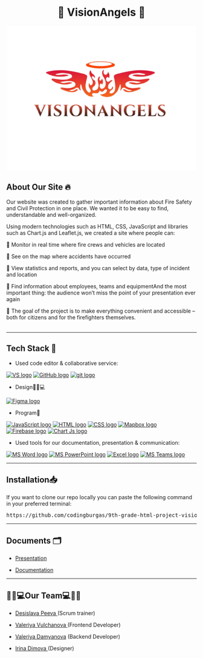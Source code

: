 <h1 align="center">🪽 VisionAngels 🪽</h1>
 
<div align="center">
<img src="https://github.com/codingburgas/9th-grade-html-project-visionangles/blob/main/VisionAngels/assets/logo.png" alt="Logo" width="500"/>
</div>
 
## About Our Site 🔥

Our website was created to gather important information about Fire Safety and Civil Protection in one place. We wanted it to be easy to find, understandable and well-organized. <br>

Using modern technologies such as HTML, CSS, JavaScript and libraries such as Chart.js and Leaflet.js, we created a site where people can: <br>

🚒 Monitor in real time where fire crews and vehicles are located <br>

🚒 See on the map where accidents have occurred <br>

🚒 View statistics and reports, and you can select by data, type of incident and location <br>

🚒 Find information about employees, teams and equipmentAnd the most important thing: the audience won’t miss the point of your presentation ever again <br>

🚒 The goal of the project is to make everything convenient and accessible – both for citizens and for the firefighters themselves. <br>
<br>
<hr>
<h2>Tech Stack 🔧</h2>

- Used code editor & collaborative service:
<p align="left">
<a href="https://code.visualstudio.com/"><img src="https://github.com/user-attachments/assets/389005c9-a71b-4538-a104-f92fe6a8c9f8" alt="VS logo" width=80px /></a>
<a href="https://github.com/"><img src="https://img.icons8.com/nolan/344/github.png" alt="GitHub logo" width=52px /></a>
<a href="https://git-scm.com/"><img src="https://img.icons8.com/nolan/344/git.png" alt="git logo" width=52px /></a>
</p>

- Design👩🏽💻
<p align="left">
<a href="https://www.figma.com/"><img src="https://img.icons8.com/color/344/figma--v1.png" alt="Figma logo" width=48px/></a>
</p>

- Program👾
<p align="left">
<a href=""><img src="https://github.com/user-attachments/assets/c8b30458-f53a-451c-b167-9c6ac1a5cd7a" alt="JavaScript logo" width=40px/></a>
<a href=""><img src="https://github.com/user-attachments/assets/ba721f8c-55db-415a-a124-b5e14b1bd4da" alt="HTML logo" width=65px/></a>
<a href=""><img src="https://github.com/user-attachments/assets/9a8e0ca0-292f-4491-90e9-05ba562c9c06" alt="CSS logo" width=48px/></a>
<a href="https://www.mapbox.com/"><img src="https://github.com/user-attachments/assets/bb69a34e-f1d2-43d8-8cd1-73a623970c7d" alt="Mapbox logo" width=48px/></a>
<a href="https://firebase.google.com/"><img src="https://github.com/user-attachments/assets/e18bb8d4-4993-4c76-b9bd-4e905131c946" alt="Firebase logo" width=50px/></a>
<a href="https://www.chartjs.org/"><img src="https://github.com/user-attachments/assets/b8417715-a140-4d50-a3aa-87e9409e0464" alt="Chart Js logo" width=48px/></a>
</p>

- Used tools for our documentation, presentation & communication:
 
<p align="left">
<a href="https://www.microsoft.com/en-ww/microsoft-365/word"><img src="https://img.icons8.com/color/344/ms-word.png" alt="MS Word logo" width=48px /></a>
<a href="https://www.microsoft.com/en-ww/microsoft-365/powerpoint"><img src="https://img.icons8.com/color/344/ms-powerpoint.png" alt="MS PowerPoint logo" width=48px /></a>
<a href="https://www.microsoft.com/en-us/microsoft-365/excel"><img src="https://github.com/user-attachments/assets/39a64f64-724a-4fb0-b75e-26d644998cf5" alt = "Excel logo" width=46px /></a>
<a href="https://www.microsoft.com/en/microsoft-teams/group-chat-software"><img src="https://img.icons8.com/color/344/microsoft-teams.png" alt = "MS Teams logo" width=46px /></a>
</p>
<hr>
<h2>Installation📥</h2>
 
If you want to clone our repo locally you can paste the following command in your preferred terminal:
 
<pre>https://github.com/codingburgas/9th-grade-html-project-visionangles.git</pre>
<hr>
<h2>Documents 🗂</h2>

- <a href = ""> Presentation </a><br>

- <a href = ""> Documentation </a><br>
<hr>
<h2>👩🏽💻Our Team💻🧑🏽</h2>

- <a href = "https://github.com/DVPeeva23"> Desislava Peeva </a> (Scrum trainer)<br>

- <a href = "https://github.com/VVValchanova23"> Valeriya Vulchanova </a> (Frontend Developer)<br>

- <a href = "https://github.com/VMDamyanova23"> Valeriya Damyanova</a> (Backend  Developer)<br>

- <a href = "https://github.com/irinadimova"> Irina Dimova </a> (Designer)<br>

 